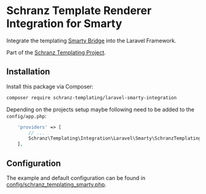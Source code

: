 # Schranz Template Renderer Integration for Smarty

Integrate the templating [Smarty Bridge](https://github.com/schranz-templating/smarty-bridge) 
into the Laravel Framework.

Part of the [Schranz Templating Project](https://github.com/schranz-templating/templating).

## Installation

Install this package via Composer:

```bash
composer require schranz-templating/laravel-smarty-integration
```

Depending on the projects setup maybe following need to be added to the `config/app.php`:

```php
    'providers' => [
        // ...
        Schranz\Templating\Integration\Laravel\Smarty\SchranzTemplatingSmartyProvider::class,
    ],
```

## Configuration

The example and default configuration can be found in [config/schranz_templating_smarty.php](config/schranz_templating_smarty.php).
